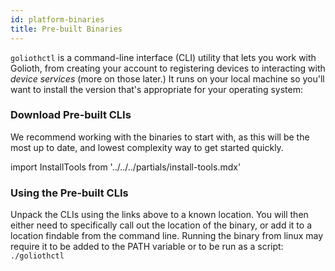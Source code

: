 ```yaml
---
id: platform-binaries
title: Pre-built Binaries
---
```


`goliothctl` is a command-line interface (CLI) utility that lets you work with Golioth, from creating your account to registering devices to interacting with _device services_ (more on those later.) It runs on your local machine so you'll want to install the version that's appropriate for your operating system:

### Download Pre-built CLIs

We recommend working with the binaries to start with, as this will be the most up to date, and lowest complexity way to get started quickly. 

import InstallTools from '../../../partials/install-tools.mdx'

<InstallTools/>

### Using the Pre-built CLIs

Unpack the CLIs using the links above to a known location. You will then either need to specifically call out the location of the binary, or add it to a location findable from the command line. Running the binary from linux may require it to be added to the PATH variable or to be run as a script: `./goliothctl`




<!-- #### APT (debian and ubuntu based distros)

Fisrt you need create an reference to our `.deb` repository in your linux. For that open your terminal and tap:
```
echo "deb [trusted=yes] https://repos.golioth.io/apt/ /" | sudo tee /etc/apt/sources.list.d/golioth.list
```

Your password migth be requested.

Next, you need update your list of packages locally
```
sudo apt update
```

Lastly, install the desired CLI. For `goliothctl`
```
sudo apt install goliothctl
```
For `coap-cli`
```
sudo apt install coap
```

To check if the CLI has been installed, run
```
goliothctl version
```

```
coap version
```

It must show the respective CLI version.

#### YUM/DNF (CentOS, Fedora, Red Hat, openSUSE, etc)

Fisrt of all, our `.rpm` package is compatible with both YUM and DNF pakcage managers. Chosse one and follow the steps.

You need create an reference to our `.rpm` repository in your linux. For that open your terminal and tap:
```
echo -en "[fury]
name=Golioth Linux Repo
baseurl=https://repos.golioth.io/yum/
enabled=1
gpgcheck=0\n" | sudo tee /etc/yum.repos.d/golioth.repo
```

Your password migth be requested.

Next, you just need install the desired CLI. For `goliothctl`
```
sudo dnf install goliothctl
```
For `coap-cli`
```
sudo dnf install coap
```

To check if the CLI has been installed, run
```
goliothctl version
```

```
coap version
```

It must show the respective CLI version.


#### macOS (Homebrew)

:::note

During the developer preview CLIs on macOS will be distributed as a [Tap](https://docs.brew.sh/Taps) and will be published to the public Homebrew ecosystem in the future. Beta members can access [the GitHub repository that containst the tap](https://github.com/golioth/homebrew-tap).

:::

To enable the Golioth Tap globally, use

```
brew tap golioth/tap
```

The available CLIs are:

- `goliothctl`
- `coap`

Install them with `brew install`

```
brew install goliothctl coap
```

Alternatively you can also install the CLI directly (without adding a tap globally)

```
brew install golioth/tap/goliothctl
```

Verify that `goliothctl` is installed correctly by checking the version

```
$ goliothctl version
1.0.0
``` -->